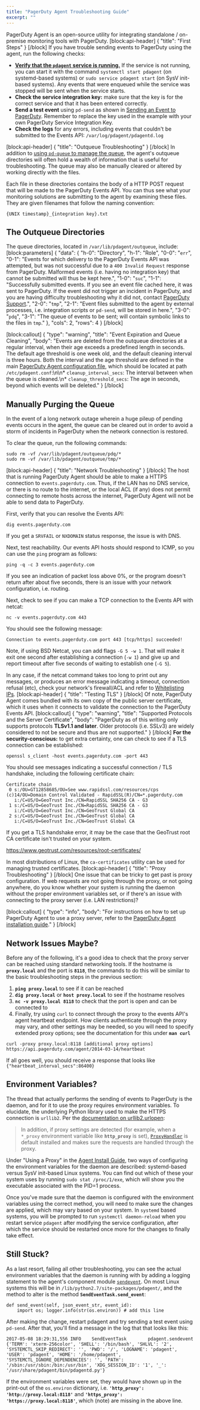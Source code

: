 ```yaml
---
title: "PagerDuty Agent Troubleshooting Guide"
excerpt: ""
---
```

PagerDuty Agent is an open-source utility for integrating standalone / on-premise monitoring tools with PagerDuty.
[block:api-header]
{
  "title": "First Steps"
}
[/block]
If you have trouble sending events to PagerDuty using the agent, run the following checks:

* **[Verify that the `pdagent` service is running.](https://www.pagerduty.com/docs/guides/agent-install-guide#VerifyAgentRunning)** If the service is not running, you can start it with the command `systemctl start pdagent` (on systemd-based systems) or `sudo service pdagent start` (on SysV init-based systems). Any events that were enqueued while the service was stopped will be sent when the service starts.
* **Check the service integration key:** make sure that the key is for the correct service and that it has been entered correctly.
* **Send a test event** using `pd-send` as shown in [Sending an Event to PagerDuty](https://www.pagerduty.com/docs/guides/agent-install-guide#pd-send). Remember to replace the key used in the example with your own PagerDuty Service Integration Key.
* **Check the logs** for any errors, including events that couldn't be submitted to the Events API: `/var/log/pdagent/pdagentd.log`


[block:api-header]
{
  "title": "Outqueue Troubleshooting"
}
[/block]
In addition to [using `pd-queue` to manage the queue](https://www.pagerduty.com/docs/guides/agent-install-guide#pd-queue), the agent's outqueue directories will often hold a wealth of information that is useful for troubleshooting. The queue may also be manually cleared or altered by working directly with the files.

Each file in these directories contains the body of a HTTP POST request that will be made to the PagerDuty Events API. You can thus see what your monitoring solutions are submitting to the agent by examining these files. They are given filenames that follow the naming convention:

```
{UNIX timestamp}_{integration key}.txt
```

## The Outqueue Directories

The queue directories, located in `/var/lib/pdagent/outqueue`, include:
[block:parameters]
{
  "data": {
    "h-0": "Directory",
    "h-1": "Role",
    "0-0": "`err`",
    "0-1": "Events for which delivery to the PagerDuty Events API was attempted, but was not successful due to a `400 Invalid Request` response from PagerDuty. Malformed events (i.e. having no integration key) that cannot be submitted will thus be kept here.",
    "1-0": "`suc`",
    "1-1": "Successfully submitted events. If you see an event file cached here, it was sent to PagerDuty. If the event did not trigger an incident in PagerDuty, and you are having difficulty troubleshooting why it did not, contact [PagerDuty Support](mailto:support@pagerduty.com).",
    "2-0": "`tmp`",
    "2-1": "Event files submitted to the agent by external processes, i.e. integration scripts or `pd-send`, will be stored in here.",
    "3-0": "`pdq`",
    "3-1": "The queue of events to be sent; will contain symbolic links to the files in `tmp`."
  },
  "cols": 2,
  "rows": 4
}
[/block]

[block:callout]
{
  "type": "warning",
  "title": "Event Expiration and Queue Cleaning",
  "body": "Events are deleted from the outqueue directories at a regular interval, when their age exceeds a predefined length in seconds. The default age threshold is one week old, and the default cleaning interval is three hours. Both the interval and the age threshold are defined in the main [PagerDuty Agent configuration file](https://github.com/PagerDuty/pdagent/blob/master/conf/pdagent.conf), which should be located at path  `/etc/pdagent.conf`:\n\n* `cleanup_interval_secs`: The interval between when the queue is cleaned.\n* `cleanup_threshold_secs`: The age in seconds, beyond which events will be deleted."
}
[/block]
## Manually Purging the Queue

In the event of a long network outage wherein a huge pileup of pending events occurs in the agent, the queue can be cleared out in order to avoid a storm of incidents in PagerDuty when the network connection is restored.

To clear the queue, run the following commands:

```
sudo rm -vf /var/lib/pdagent/outqueue/pdq/*
sudo rm -vf /var/lib/pdagent/outqueue/tmp/*
```
[block:api-header]
{
  "title": "Network Troubleshooting"
}
[/block]
The host that is running PagerDuty Agent should be able to make a HTTPS connection to `events.pagerduty.com`. Thus, if the LAN has no DNS service, or there is no route to the internet, or the local ACL (if any) does not permit connecting to remote hosts across the internet, PagerDuty Agent will not be able to send data to PagerDuty.

First, verify that you can resolve the Events API:

```
dig events.pagerduty.com
```

If you get a `SRVFAIL` or `NXDOMAIN` status response, the issue is with DNS.

Next, test reachability. Our events API hosts should respond to ICMP, so you can use the `ping` program as follows:

```
ping -q -c 3 events.pagerduty.com
```

If you see an indication of packet loss above 0%, or the program doesn't return after about five seconds, there is an issue with your network configuration, i.e. routing.

Next, check to see if you can make a TCP connection to the Events API with netcat:

```
nc -v events.pagerduty.com 443
```

You should see the following message:

```
Connection to events.pagerduty.com port 443 [tcp/https] succeeded!
```

Note, if using BSD Netcat, you can add flags `-G 5 -w 1`. That will make it exit one second after establishing a connection (`-w 1`) and give up and report timeout after five seconds of waiting to establish one (`-G 5`). 

In any case, if the netcat command takes too long to print out any messages, or produces an error message indicating a timeout, connection refusal (etc), check your network's firewall/ACL and refer to [Whitelisting IPs](doc:whitelisting-ips).
[block:api-header]
{
  "title": "Testing TLS"
}
[/block]
Of note, PagerDuty Agent comes bundled with its own copy of the public server certificate, which it uses when it connects to validate the connection to the PagerDuty Events API.
[block:callout]
{
  "type": "warning",
  "title": "Supported Protocols and the Server Certificate",
  "body": "PagerDuty as of this writing only supports protocols **TLSv1.1 and later**. Older protocols (i.e. SSLv3) are widely considered to not be secure and thus are not supported."
}
[/block]
**For the security-conscious:** to get extra certainty, one can check to see if a TLS connection can be established:

```
openssl s_client -host events.pagerduty.com -port 443
```
You should see messages indicating a successful connection / TLS handshake, including the following certificate chain:

```
Certificate chain
 0 s:/OU=GT12858685/OU=See www.rapidssl.com/resources/cps (c)14/OU=Domain Control Validated - RapidSSL(R)/CN=*.pagerduty.com
   i:/C=US/O=GeoTrust Inc./CN=RapidSSL SHA256 CA - G3
 1 s:/C=US/O=GeoTrust Inc./CN=RapidSSL SHA256 CA - G3
   i:/C=US/O=GeoTrust Inc./CN=GeoTrust Global CA
 2 s:/C=US/O=GeoTrust Inc./CN=GeoTrust Global CA
   i:/C=US/O=GeoTrust Inc./CN=GeoTrust Global CA
```

If you get a TLS handshake error, it may be the case that the GeoTrust root CA certificate isn't trusted on your system.

https://www.geotrust.com/resources/root-certificates/

In most distributions of Linux, the  `ca-certificates` utility can be used for managing trusted certificates. 
[block:api-header]
{
  "title": "Proxy Troubleshooting"
}
[/block]
One issue that can be tricky to get past is proxy configuration. If web requests are not going through the proxy, or not going anywhere, do you know whether your system is running the daemon without the proper environment variables set, or if there's an issue with connecting to the proxy server (i.e. LAN restrictions)?

[block:callout]
{
  "type": "info",
  "body": "For instructions on how to set up PagerDuty Agent to use a proxy server, refer to the [PagerDuty Agent installation guide](https://www.pagerduty.com/docs/guides/agent-install-guide#Proxy)."
}
[/block]
## Network Issues Maybe?

Before any of the following, it's a good idea to check that the proxy server can be reached using standard networking tools. If the hostname is **`proxy.local`** and the port is **`8118`**, the commands to do this will be similar to the basic troubleshooting steps in the previous section:

1. **`ping proxy.local`** to see if it can be reached
2.  **`dig proxy.local`** or **`host proxy.local`** to see if the hostname resolves
3. **`nc -v proxy.local 8118`** to check that the port is open and can be connected to
4. Finally, try using `curl` to connect through the proxy to the events API's agent heartbeat endpoint. How clients authenticate through the proxy may vary, and other settings may be needed, so you will need to specify extended proxy options; see the documentation for this under **`man curl`**

```
curl -proxy proxy.local:8118 [additional proxy options] https://api.pagerduty.com/agent/2014-03-14/heartbeat
```

If all goes well, you should receive a response that looks like `{"heartbeat_interval_secs":86400}`

## Environment Variables?

The thread that actually performs the sending of events to PagerDuty is the daemon, and for it to use the proxy requires environment variables. To elucidate, the underlying Python library used to make the HTTPS connection is `urllib2`. Per the [documentation on urllib2.urlopen](https://docs.python.org/2/library/urllib2.html#urllib2.urlopen):

> In addition, if proxy settings are detected (for example, when a `*_proxy` environment variable like **`http_proxy`** is set), [`ProxyHandler`](https://docs.python.org/2/library/urllib2.html#urllib2.ProxyHandler) is default installed and makes sure the requests are handled through the proxy.

Under "Using a Proxy" in the [Agent Install Guide](https://www.pagerduty.com/docs/guides/agent-install-guide/), two ways of configuring the environment variables for the daemon are described: systemd-based versus SysV init-based Linux systems. You can find out which of these your system uses by running `sudo stat /proc/1/exe`, which will show you the executable associated with the PID=1 process.

Once you've made sure that the daemon is configured with the environment variables using the correct method, you will need to make sure the changes are applied, which may vary based on your system. In `systemd` based systems, you will be prompted to run `systemctl daemon-reload` when you restart service `pdagent` after modifying the service configuration, after which the service should be restarted once more for the changes to finally take effect.

## Still Stuck?

As a last resort, failing all other troubleshooting, you can see the actual environment variables that the daemon is running with by adding a logging statement to the agent's component module [`sendevent`](https://github.com/PagerDuty/pdagent/blob/master/pdagent/sendevent.py). On most Linux systems this will be in `/lib/python2.7/site-packages/pdagent/`, and the method to alter is the method **`SendEventTask.send_event`**:

```
def send_event(self, json_event_str, event_id):
    import os; logger.info(str(os.environ)) # add this line
```

After making the change, restart pdagent and try sending a test event using `pd-send`. After that, you'll find a message in the log that that looks like this:

```
2017-05-08 18:29:31,556 INFO    SendEventTask        pdagent.sendevent    {'TERM': 'xterm-256color', 'SHELL': '/bin/bash', 'SHLVL': '2', 'SYSTEMCTL_SKIP_REDIRECT': '', 'PWD': '/', 'LOGNAME': 'pdagent', 'USER': 'pdagent', 'HOME': '/home/pdagent', 'SYSTEMCTL_IGNORE_DEPENDENCIES': '', 'PATH': '/sbin:/usr/sbin:/bin:/usr/bin', 'XDG_SESSION_ID': '1', '_': '/usr/share/pdagent/bin/pdagentd.py'}
```

If the environment variables were set, they would have shown up in the print-out of the `os.environ` dictionary, i.e. **`'http_proxy': 'http://proxy.local:8118'`** and **`'https_proxy': 'https://proxy.local:8118'`**, which (note) are missing in the above line.
